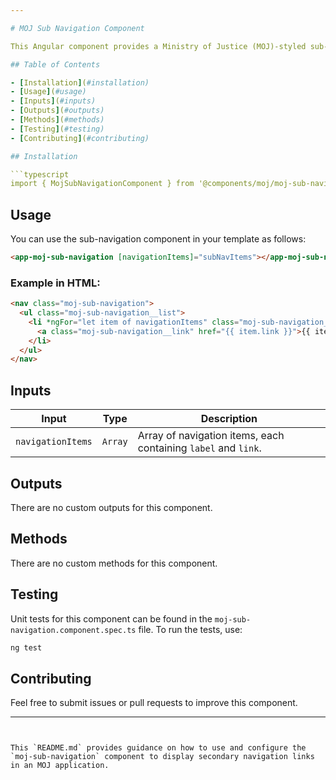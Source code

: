 ```yaml
---

# MOJ Sub Navigation Component

This Angular component provides a Ministry of Justice (MOJ)-styled sub-navigation, typically used for secondary navigation links within a section.

## Table of Contents

- [Installation](#installation)
- [Usage](#usage)
- [Inputs](#inputs)
- [Outputs](#outputs)
- [Methods](#methods)
- [Testing](#testing)
- [Contributing](#contributing)

## Installation

```typescript
import { MojSubNavigationComponent } from '@components/moj/moj-sub-navigation/moj-sub-navigation.component';
```

## Usage

You can use the sub-navigation component in your template as follows:

```html
<app-moj-sub-navigation [navigationItems]="subNavItems"></app-moj-sub-navigation>
```

### Example in HTML:

```html
<nav class="moj-sub-navigation">
  <ul class="moj-sub-navigation__list">
    <li *ngFor="let item of navigationItems" class="moj-sub-navigation__item">
      <a class="moj-sub-navigation__link" href="{{ item.link }}">{{ item.label }}</a>
    </li>
  </ul>
</nav>
```

## Inputs

| Input             | Type    | Description                                                    |
| ----------------- | ------- | -------------------------------------------------------------- |
| `navigationItems` | `Array` | Array of navigation items, each containing `label` and `link`. |

## Outputs

There are no custom outputs for this component.

## Methods

There are no custom methods for this component.

## Testing

Unit tests for this component can be found in the `moj-sub-navigation.component.spec.ts` file. To run the tests, use:

```bash
ng test
```

## Contributing

Feel free to submit issues or pull requests to improve this component.

---
```


This `README.md` provides guidance on how to use and configure the `moj-sub-navigation` component to display secondary navigation links in an MOJ application.
